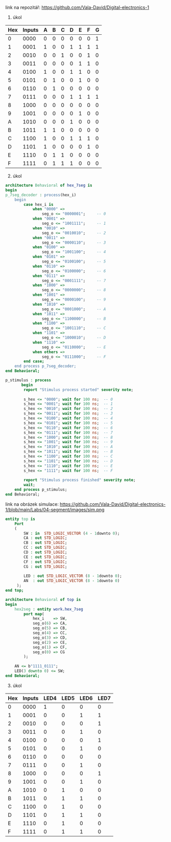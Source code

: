 link na repozitář: https://github.com/Vala-David/Digital-electronics-1

1. úkol

Hex|Inputs|A|B|C|D|E|F|G|
---|------|-|-|-|-|-|-|-|
 0 | 0000 |0|0|0|0|0|0|1|
 1 | 0001 |1|0|0|1|1|1|1|
 2 | 0010 |0|0|1|0|0|1|0|
 3 | 0011 |0|0|0|0|1|1|0|
 4 | 0100 |1|0|0|1|1|0|0|
 5 | 0101 |0|1|0|0|1|0|0|
 6 | 0110 |0|1|0|0|0|0|0|
 7 | 0111 |0|0|0|1|1|1|1|
 8 | 1000 |0|0|0|0|0|0|0|
 9 | 1001 |0|0|0|0|1|0|0|
 A | 1010 |0|0|0|1|0|0|0|
 B | 1011 |1|1|0|0|0|0|0|
 C | 1100 |1|0|0|1|1|1|0|
 D | 1101 |1|0|0|0|0|1|0|
 E | 1110 |0|1|1|0|0|0|0|
 F | 1111 |0|1|1|1|0|0|0|

2. úkol

```vhdl
architecture Behavioral of hex_7seg is
begin
p_7seg_decoder : process(hex_i)
    begin
        case hex_i is
            when "0000" =>
                seg_o <= "0000001";     -- 0
            when "0001" =>
                seg_o <= "1001111";     -- 1
            when "0010" =>
                seg_o <= "0010010";     -- 2
            when "0011" =>         
                seg_o <= "0000110";     -- 3
            when "0100" =>
                seg_o <= "1001100";     -- 4
            when "0101" =>
                seg_o <= "0100100";     -- 5
            when "0110" =>
                seg_o <= "0100000";     -- 6
            when "0111" =>
                seg_o <= "0001111";     -- 7
            when "1000" =>
                seg_o <= "0000000";     -- 8
            when "1001" =>
                seg_o <= "0000100";     -- 9
            when "1010" =>
                seg_o <= "0001000";     -- A
            when "1011" =>
                seg_o <= "1100000";     -- B 
            when "1100" =>
                seg_o <= "1001110";     -- C
            when "1101" =>
                seg_o <= "1000010";     -- D             
            when "1110" =>
                seg_o <= "0110000";     -- E
            when others =>
                seg_o <= "0111000";     -- F
        end case;
    end process p_7seg_decoder;
end Behavioral;
```

```vhdl
p_stimulus : process
       begin
        report "Stimulus process started" severity note;
        
        s_hex <= "0000"; wait for 100 ns;  -- 0
        s_hex <= "0001"; wait for 100 ns;  -- 1
        s_hex <= "0010"; wait for 100 ns;  -- 2
        s_hex <= "0011"; wait for 100 ns;  -- 3
        s_hex <= "0100"; wait for 100 ns;  -- 4
        s_hex <= "0101"; wait for 100 ns;  -- 5
        s_hex <= "0110"; wait for 100 ns;  -- 6
        s_hex <= "0111"; wait for 100 ns;  -- 7
        s_hex <= "1000"; wait for 100 ns;  -- 8
        s_hex <= "1001"; wait for 100 ns;  -- 9
        s_hex <= "1010"; wait for 100 ns;  -- A
        s_hex <= "1011"; wait for 100 ns;  -- B
        s_hex <= "1100"; wait for 100 ns;  -- C
        s_hex <= "1101"; wait for 100 ns;  -- D
        s_hex <= "1110"; wait for 100 ns;  -- E 
        s_hex <= "1111"; wait for 100 ns;  -- F
        
        report "Stimulus process finished" severity note;
        wait;
    end process p_stimulus;
end Behavioral;
```

link na obrázek simulace: https://github.com/Vala-David/Digital-electronics-1/blob/main/Labs/04-segment/images/sim.png

```vhdl
entity top is
    Port 
    ( 
        SW : in  STD_LOGIC_VECTOR (4 - 1downto 0);
        CA : out STD_LOGIC;
        CB : out STD_LOGIC;
        CC : out STD_LOGIC;
        CD : out STD_LOGIC;
        CE : out STD_LOGIC;
        CF : out STD_LOGIC;
        CG : out STD_LOGIC;
        
        LED : out STD_LOGIC_VECTOR (8 - 1downto 0);
        AN  : out STD_LOGIC_VECTOR (8 - 1downto 0)
     );
end top;

architecture Behavioral of top is
begin
    hex2seg : entity work.hex_7seg
        port map(
            hex_i    => SW,
            seg_o(6) => CA,
            seg_o(5) => CB,
            seg_o(4) => CC,
            seg_o(3) => CD,
            seg_o(2) => CE,
            seg_o(1) => CF,
            seg_o(0) => CG
        );
    
    AN <= b"1111_0111";
    LED(3 downto 0) <= SW;
end Behavioral;
```

3. úkol

Hex|Inputs|LED4|LED5|LED6|LED7|
---|------|----|----|----|----|
 0 | 0000 | 1  | 0  | 0  | 0  |
 1 | 0001 | 0  | 0  | 1  | 1  |
 2 | 0010 | 0  | 0  | 0  | 1  |
 3 | 0011 | 0  | 0  | 1  | 0  |  
 4 | 0100 | 0  | 0  | 0  | 1  |
 5 | 0101 | 0  | 0  | 1  | 0  |
 6 | 0110 | 0  | 0  | 0  | 0  |
 7 | 0111 | 0  | 0  | 1  | 0  | 
 8 | 1000 | 0  | 0  | 0  | 1  |
 9 | 1001 | 0  | 0  | 1  | 0  |
 A | 1010 | 0  | 1  | 0  | 0  |
 B | 1011 | 0  | 1  | 1  | 0  |
 C | 1100 | 0  | 1  | 0  | 0  |
 D | 1101 | 0  | 1  | 1  | 0  |
 E | 1110 | 0  | 1  | 0  | 0  |
 F | 1111 | 0  | 1  | 1  | 0  | 




